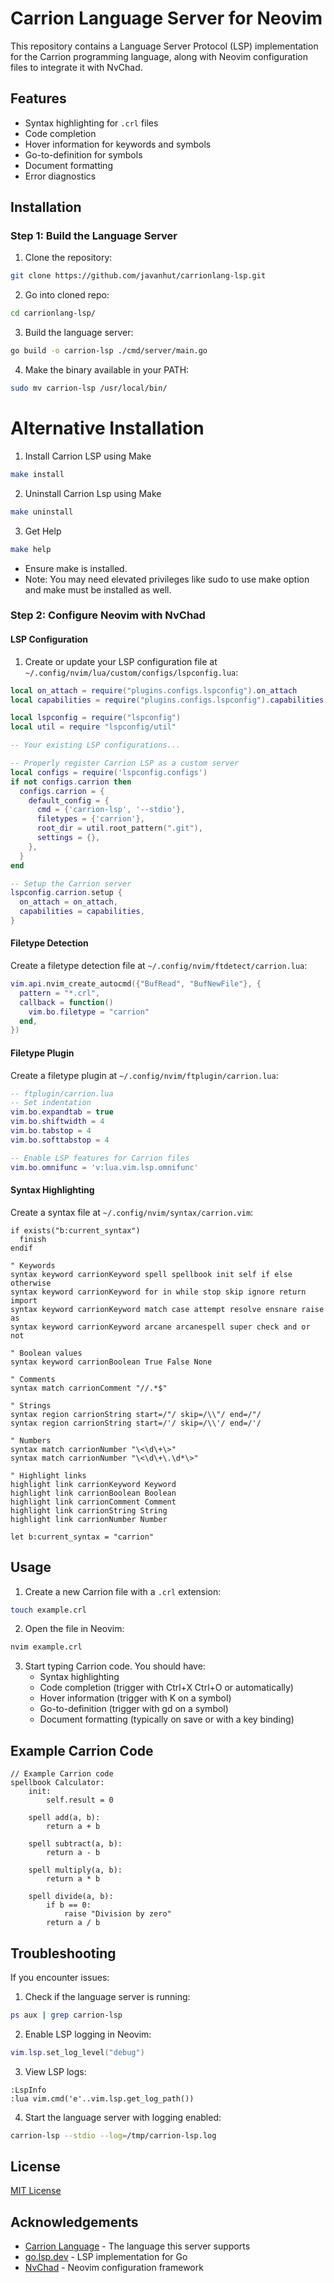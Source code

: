 # Carrion Language Server for Neovim

This repository contains a Language Server Protocol (LSP) implementation for the Carrion programming language, along with Neovim configuration files to integrate it with NvChad.

## Features

- Syntax highlighting for `.crl` files
- Code completion
- Hover information for keywords and symbols
- Go-to-definition for symbols
- Document formatting
- Error diagnostics

## Installation

### Step 1: Build the Language Server

1. Clone the repository:

```bash
git clone https://github.com/javanhut/carrionlang-lsp.git
```

2. Go into cloned repo:

```bash
cd carrionlang-lsp/
```

3. Build the language server:

```bash
go build -o carrion-lsp ./cmd/server/main.go
```

4. Make the binary available in your PATH:

```bash
sudo mv carrion-lsp /usr/local/bin/
```

# Alternative Installation


1. Install Carrion LSP using Make

```bash
make install
```

2. Uninstall Carrion Lsp using Make
```bash
make uninstall
```

3. Get Help
```bash
make help
```

* Ensure make is installed.
* Note: You may need elevated privileges like sudo to use make option and make must be installed as well.

### Step 2: Configure Neovim with NvChad

#### LSP Configuration

1. Create or update your LSP configuration file at `~/.config/nvim/lua/custom/configs/lspconfig.lua`:

```lua
local on_attach = require("plugins.configs.lspconfig").on_attach
local capabilities = require("plugins.configs.lspconfig").capabilities

local lspconfig = require("lspconfig")
local util = require "lspconfig/util"

-- Your existing LSP configurations...

-- Properly register Carrion LSP as a custom server
local configs = require('lspconfig.configs')
if not configs.carrion then
  configs.carrion = {
    default_config = {
      cmd = {'carrion-lsp', '--stdio'},
      filetypes = {'carrion'},
      root_dir = util.root_pattern(".git"),
      settings = {},
    },
  }
end

-- Setup the Carrion server
lspconfig.carrion.setup {
  on_attach = on_attach,
  capabilities = capabilities,
}
```

#### Filetype Detection

Create a filetype detection file at `~/.config/nvim/ftdetect/carrion.lua`:

```lua
vim.api.nvim_create_autocmd({"BufRead", "BufNewFile"}, {
  pattern = "*.crl",
  callback = function()
    vim.bo.filetype = "carrion"
  end,
})
```

#### Filetype Plugin

Create a filetype plugin at `~/.config/nvim/ftplugin/carrion.lua`:

```lua
-- ftplugin/carrion.lua
-- Set indentation
vim.bo.expandtab = true
vim.bo.shiftwidth = 4
vim.bo.tabstop = 4
vim.bo.softtabstop = 4

-- Enable LSP features for Carrion files
vim.bo.omnifunc = 'v:lua.vim.lsp.omnifunc'
```

#### Syntax Highlighting

Create a syntax file at `~/.config/nvim/syntax/carrion.vim`:

```vim
if exists("b:current_syntax")
  finish
endif

" Keywords
syntax keyword carrionKeyword spell spellbook init self if else otherwise
syntax keyword carrionKeyword for in while stop skip ignore return import
syntax keyword carrionKeyword match case attempt resolve ensnare raise as
syntax keyword carrionKeyword arcane arcanespell super check and or not

" Boolean values
syntax keyword carrionBoolean True False None

" Comments
syntax match carrionComment "//.*$"

" Strings
syntax region carrionString start=/"/ skip=/\\"/ end=/"/
syntax region carrionString start=/'/ skip=/\\'/ end=/'/

" Numbers
syntax match carrionNumber "\<\d\+\>"
syntax match carrionNumber "\<\d\+\.\d*\>"

" Highlight links
highlight link carrionKeyword Keyword
highlight link carrionBoolean Boolean
highlight link carrionComment Comment
highlight link carrionString String
highlight link carrionNumber Number

let b:current_syntax = "carrion"
```

## Usage

1. Create a new Carrion file with a `.crl` extension:

```bash
touch example.crl
```

2. Open the file in Neovim:

```bash
nvim example.crl
```

3. Start typing Carrion code. You should have:
   - Syntax highlighting
   - Code completion (trigger with Ctrl+X Ctrl+O or automatically)
   - Hover information (trigger with K on a symbol)
   - Go-to-definition (trigger with gd on a symbol)
   - Document formatting (typically on save or with a key binding)

## Example Carrion Code

```
// Example Carrion code
spellbook Calculator:
    init:
        self.result = 0
        
    spell add(a, b):
        return a + b
        
    spell subtract(a, b):
        return a - b
        
    spell multiply(a, b):
        return a * b
        
    spell divide(a, b):
        if b == 0:
            raise "Division by zero"
        return a / b
```

## Troubleshooting

If you encounter issues:

1. Check if the language server is running:
```bash
ps aux | grep carrion-lsp
```

2. Enable LSP logging in Neovim:
```lua
vim.lsp.set_log_level("debug")
```

3. View LSP logs:
```
:LspInfo
:lua vim.cmd('e'..vim.lsp.get_log_path())
```

4. Start the language server with logging enabled:
```bash
carrion-lsp --stdio --log=/tmp/carrion-lsp.log
```

## License

[MIT License](LICENSE)

## Acknowledgements

- [Carrion Language](https://github.com/javanhut/TheCarrionLanguage) - The language this server supports
- [go.lsp.dev](https://go.lsp.dev/) - LSP implementation for Go
- [NvChad](https://github.com/NvChad/NvChad) - Neovim configuration framework
